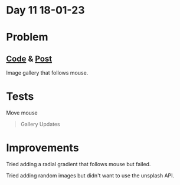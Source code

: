 # Day 11 18-01-23

# Problem

## [Code](https://github.com/sohrabhamza/Days-of-code-JS/tree/main/Day%2011) & [Post](https://www.linkedin.com/posts/sohrab-hamza-ab13151a5_imgurcom-activity-7021445425387683841-6dZ9?utm_source=share&utm_medium=member_desktop)

Image gallery that follows mouse.

# Tests

Move mouse

> Gallery Updates

# Improvements

Tried adding a radial gradient that follows mouse but failed. 

Tried adding random images but didn't want to use the unsplash API.
